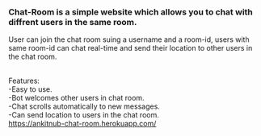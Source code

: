 <h3>Chat-Room is a simple website which allows you to chat with diffrent users in the same room.</h3>
User can join the chat room suing a username and a room-id, users with same room-id can chat real-time and send their location to other users in the chat room.
<br/>
<br/>







Features:<br/>
-Easy to use.<br/>
-Bot welcomes other users in chat room.<br/>
-Chat scrolls automatically to new messages.<br/>
-Can send location to users in the chat room.
<br/>
https://ankitnub-chat-room.herokuapp.com/
